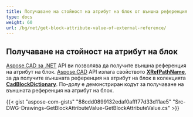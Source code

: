 ```yaml
---
title: Получаване на стойност на атрибут на блок от външна референция
type: docs
weight: 60
url: /bg/net/get-block-attribute-value-of-external-reference/
---
```


## **Получаване на стойност на атрибут на блок**

[Aspose.CAD за .NET](/cad/net/) API ви позволява да получите външна референция на атрибут на блок. [Aspose.CAD](https://products.aspose.com/cad/net/) API излага свойството [**XRefPathName**](https://reference.aspose.com/cad/net/aspose.cad.fileformats.cad.cadobjects/cadblockentity/properties/xrefpathname), за да получите външната референция на атрибут на блок в колекцията [**CadBlockDictionary**](https://reference.aspose.com/cad/net/aspose.cad.fileformats.cad/cadblockdictionary). По-долу е демонстриран кодът за получаване на външната референция на атрибут на блок.

{{< gist "aspose-com-gists" "88cdd0899132edaf0afff77d33d11ae5" "Src-DWG-Drawings-GetBlockAttributeValue-GetBlockAttributeValue.cs" >}}
